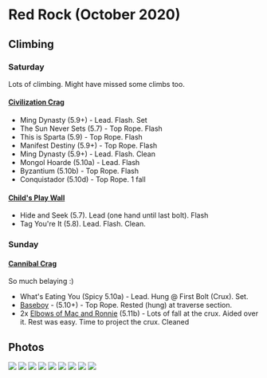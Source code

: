 # Red Rock (October 2020)

## Climbing

### Saturday

Lots of climbing. Might have missed some climbs too.

#### [Civilization Crag](https://www.mountainproject.com/area/106686385/civilization-crag)

* Ming Dynasty (5.9+) - Lead. Flash. Set
* The Sun Never Sets (5.7) - Top Rope. Flash
* This is Sparta (5.9) - Top Rope. Flash
* Manifest Destiny (5.9+) - Top Rope. Flash
* Ming Dynasty (5.9+) - Lead. Flash. Clean
* Mongol Hoarde (5.10a) - Lead. Flash
* Byzantium (5.10b) - Top Rope. Flash
* Conquistador (5.10d) - Top Rope. 1 fall

#### [Child's Play Wall](https://www.mountainproject.com/area/114114205/childs-play-wall)

* Hide and Seek (5.7). Lead (one hand until last bolt). Flash
* Tag You're It (5.8). Lead. Flash. Clean.

### Sunday

#### [Cannibal Crag](https://www.mountainproject.com/area/105732024/cannibal-crag)

So much belaying :) 

* What's Eating You (Spicy 5.10a) - Lead. Hung @ First Bolt (Crux). Set.
* [Baseboy](https://www.mountainproject.com/route/105944432/baseboy) - (5.10+) - Top Rope. Rested (hung) at traverse section.
* 2x [Elbows of Mac and Ronnie](https://www.mountainproject.com/route/105944680/elbows-of-mac-and-ronnie) (5.11b) - Lots of fall at the crux. Aided over it. Rest was easy. Time to project the crux. Cleaned

## Photos

![](climbing.jpeg)
![](doggo.jpeg)
![](everyone.jpeg)
![](fuck_yea.jpeg)
![](fun.jpeg)
![](me.jpeg)
![](morning_hanging.jpeg)
![](whiiiiip.jpeg)
![](yooooo.jpeg)